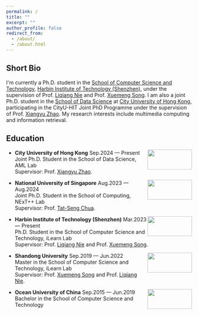 ```yaml
---
permalink: /
title: ""
excerpt: ""
author_profile: false
redirect_from: 
  - /about/
  - /about.html
---
```

Short Bio
---   
I'm currently a Ph.D. student in the [School of Computer Science and Technology](http://cs.hitsz.edu.cn/), [Harbin Institute of Technology (Shenzhen)](https://www.hitsz.edu.cn/index.html), under the supervision of Prof. [Liqiang Nie](https://liqiangnie.github.io/index.html) and Prof. [Xuemeng Song](https://xuemengsong.github.io/). I am also a joint Ph.D. student in the [School of Data Science](https://www.sdsc.cityu.edu.hk/) at [City University of Hong Kong](https://www.cityu.edu.hk/), participating in the CityU-HIT Joint PhD Programme under the supervision of Prof. [Xiangyu Zhao](https://www.cityu.edu.hk/). My research interests include multimedia computing and information retrieval.

Education
---
  <div align="left">
          <a target="_blank" rel="external">
            <img border="0" src="https://haokunwen.github.io/images/CityU-LOGO.png" align="right" width="120" height="54">
          </a>     
  </div>   
  
- **City University of Hong Kong** Sep.2024 — Present    
  Joint Ph.D. Student in the School of Data Science, AML Lab    
  Supervisor: Prof. [Xiangyu Zhao](https://www.cityu.edu.hk/).   

  <div align="left">
          <a target="_blank" rel="external">
            <img border="0" src="https://haokunwen.github.io/images/NUS-LOGO.png" align="right" width="120" height="54">
          </a>     
  </div>  
  
- **National University of Singapore** Aug.2023 — Aug.2024        
  Joint Ph.D. Student in the School of Computing, NExT++ Lab    
  Supervisor: Prof. [Tat-Seng Chua](https://www.comp.nus.edu.sg/cs/people/chuats/).  

  <div align="left">
          <a target="_blank" rel="external">
            <img border="0" src="https://haokunwen.github.io/images/HIT-LOGO.png" align="right" width="120" height="54">
          </a>     
  </div>  
  
- **Harbin Institute of Technology (Shenzhen)** Mar.2023 — Present    
  Ph.D. Student in the School of Computer Science and Technology, iLearn Lab  
  Supervisor: Prof. [Liqiang Nie](https://liqiangnie.github.io/index.html) and Prof. [Xuemeng Song](https://xuemengsong.github.io/).  

  <div align="left">
          <a target="_blank" rel="external">
            <img border="0" src="https://haokunwen.github.io/images/SDU-LOGO.png" align="right" width="120" height="54">
          </a>     
  </div>  
  
- **Shandong University** Sep.2019 — Jun.2022  
  Master in the School of Computer Science and Technology, iLearn Lab  
  Supervisor: Prof. [Xuemeng Song](https://xuemengsong.github.io/) and Prof. [Liqiang Nie](https://liqiangnie.github.io/index.html).  

  <div align="left">
          <a target="_blank" rel="external">
            <img border="0" src="https://haokunwen.github.io/images/OUC-LOGO.png" align="right" width="120" height="54">
          </a>     
  </div>  
  
- **Ocean University of China** Sep.2015 — Jun.2019    
  Bachelor in the School of Computer Science and Technology
  




